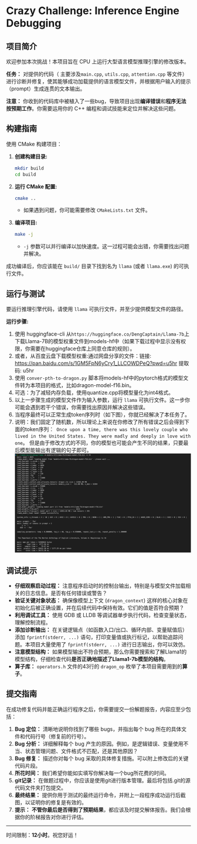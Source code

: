 # Crazy Challenge: Inference Engine Debugging

## 项目简介

欢迎参加本次挑战！本项目旨在 CPU 上运行大型语言模型推理引擎的修改版本。

**任务：** 对提供的代码（ 主要涉及`main.cpp`, `utils.cpp`, `attention.cpp` 等文件）进行诊断并修复，使其能够成功加载提供的语言模型文件，并根据用户输入的提示（prompt）生成连贯的文本输出。

**注意：** 你收到的代码库中被植入了一些bug，导致项目出现**编译错误**和**程序无法按预期工作**。你需要运用你的 C++ 编程和调试技能来定位并解决这些问题。

## 构建指南

使用 CMake 构建项目：

1.  **创建构建目录:**
    ```bash
    mkdir build
    cd build
    ```

2.  **运行 CMake 配置:**
    ```bash
    cmake ..
    ```
    * 如果遇到问题，你可能需要修改 `CMakeLists.txt` 文件。 

3.  **编译项目:**
    ```bash
    make -j
    ```
    * `-j` 参数可以并行编译以加快速度。这一过程可能会出错，你需要找出问题并解决。

成功编译后，你应该能在 `build/` 目录下找到名为 `llama` (或者 `llama.exe`) 的可执行文件。

## 运行与测试

要运行推理引擎代码，请使用 `llama` 可执行文件，并至少提供模型文件的路径。

**运行步骤:**

1. 使用 huggingface-cli 从`https://huggingface.co/DengCaptain/Llama-7b`上下载Llama-7B的模型权重文件到models-hf中（如果下载过程中显示没有权限，你需要在huggingface仓库上同意仓库的规则）。
2. 或者，从百度云盘下载模型权重:通过网盘分享的文件：链接: https://pan.baidu.com/s/1GM5FpN6yCry1_LLCOWDPeQ?pwd=u5hr 提取码: u5hr
3. 使用 `conver-pth-to-dragon.py` 脚本将models-hf中的pytorch格式的模型文件转为本项目的格式，比如dragon-model-f16.bin。
4. 可选：为了减轻内存负载，使用quantize.cpp将模型量化为int4格式。
5. 以上一步骤生成的模型文件作为输入参数，运行 `llama` 可执行文件。这一步你可能会遇到若干个错误，你需要找出原因并解决这些错误。
6. 当程序最终可以正常生成token序列时（如下图），你就已经解决了本任务了。
7. 说明：我们固定了随机数，所以理论上来说在你修改了所有错误之后会得到下面的token序列：` Once upon a time, there was this lovely couple who lived in the United States. They were madly and deeply in love with one`。
但是由于修改方式的不同，你的模型也可能会产生不同的结果，只要最后模型能输出有逻辑的句子即可。
![最后运行结果展示](figs/result.png)

## 调试提示

*   **仔细观察启动过程：** 注意程序启动时的控制台输出，特别是与模型文件加载相关的日志信息。是否有任何错误或警告？
*   **验证关键对象状态：** 确保像模型上下文 (`dragon_context`) 这样的核心对象在初始化后被正确设置，并在后续代码中保持有效。它们的值是否符合预期？
*   **利用调试工具：** 使用 GDB 或 LLDB 等调试器单步执行代码，检查变量状态，理解控制流程。
*   **添加诊断输出：** 在关键逻辑点（如函数入口/出口、循环内部、变量赋值后）添加 `fprintf(stderr, ...)` 语句，打印变量值或执行标记，以帮助追踪问题。本项目大量使用了 `fprintf(stderr, ...)` 进行日志输出，你可以效仿。
*   **注意模型结构：** 如果模型输出不符合预期，那么你需要搜索和了解Llama1的模型结构，仔细检查代码**是否正确地描述了Llama1-7b模型的结构**。
*   **算子库：** `operators.h` 文件的43行的 `dragon_op` 枚举了本项目需要用到的**算子**。


## 提交指南

在成功修复代码并能正确运行程序之后，你需要提交一份解题报告，内容应至少包括：

1. **Bug 定位：** 清晰地说明你找到了哪些 bugs，并指出每个 bug 所在的具体文件和代码行号（修复前的行号）。
2. **Bug 分析：** 详细解释每个 bug 产生的原因。例如，是逻辑错误、变量使用不当、状态管理问题、文件格式不匹配，还是其他原因？
3. **Bug 修复：** 描述你对每个 bug 采取的具体修复措施。可以附上修改后的关键代码片段。
4. **所花时间：** 我们希望你能如实填写你解决每一个bug所花费的时间。
5. **git记录：** 在做题过程中，你应该是使用git进行版本管理。最后将包括.git的源代码文件夹打包提交。
6. **最终结果：** 提供你用于测试的最终运行命令，并附上一段程序成功运行后截图，以证明你的修复是有效的。
7. **提示：** **不管你最后是否得到了预期结果**，都应该及时提交解体报告。我们会根据你的阶梯报告对你进行评估。

---

时间限制：**12小时**。祝您好运！
